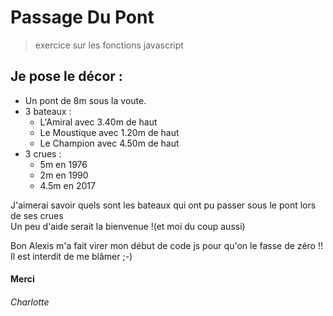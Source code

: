 # Passage Du Pont
> exercice sur les fonctions javascript

## Je pose le décor : 

* Un pont de 8m sous la voute.  
* 3 bateaux :
  * L'Amiral avec 3.40m de haut  
  * Le Moustique avec 1.20m de haut
  * Le Champion avec 4.50m de haut
 * 3 crues :
   * 5m en 1976
   * 2m en 1990
   * 4.5m en 2017
   
J'aimerai savoir quels sont les bateaux qui ont pu passer sous le pont lors de ses crues  
Un peu d'aide serait la bienvenue !(et moi du coup aussi)  

Bon Alexis m'a fait virer mon début de code js pour qu'on le fasse de zéro  !!  
Il est interdit de me blâmer ;-)

#### Merci
###### Charlotte
